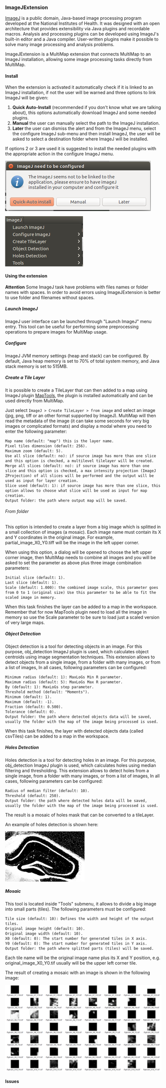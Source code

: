 ### ImageJExtension

[ImageJ](https://imagej.nih.gov/ij/index.html) is a public domain, Java-based image processing program developed at the National Institutes of Health. It was designed with an open architecture that provides extensibility via Java plugins and recordable macros. Analysis and processing plugins can be developed using ImageJ's built-in editor and a Java compiler. User-written plugins make it possible to solve many image processing and analysis problems.

ImageJExtension is a MultiMap extension that connects MultiMap to an ImageJ installation, allowing some image processing tasks directly from MultiMap.


#### Install

When the extension is activated it automatically check if it is linked to an ImageJ installation, if not the user will be warned and three options to link ImageJ will be given:
1. **Quick Auto-Install** (recommended if you don't know what we are talking about), this options automatically download ImageJ and some needed plugins.
2. **Manual** the user can manually select the path to the ImageJ installation.
3. **Later** the user can dismiss the alert and from the ImageJ menu, select the configure ImageJ sub-menu and then install ImageJ, the user will be asked to select a destination folder where ImageJ will be installed.

If options 2 or 3 are used it is suggested to install the needed plugins with the appropriate action in the configure ImageJ menu.


![picture](images/quickinstall.png)


![picture](images/imagejmenu.png)


#### Using the extension

**Attention** Some ImageJ task have problems with files names or folder names with spaces. In order to avoid errors using ImageJExtension is better to use folder and filenames without spaces.

##### Launch ImageJ

ImageJ user interface can be launched through "Launch ImageJ" menu entry. This tool can be useful for performing some preprocessing operations to prepare images for MultiMap usage.

##### Configure

ImageJ JVM memory settings (heap and stack) can be configured. By default, Java heap memory is set to 70% of total system memory, and Java stack memory is set to 515MB.

##### Create a Tile Layer

It is possible to create a TileLayer that can then added to a map using ImageJ plugin [MapTools](https://github.com/ComputationalIntelligenceGroup/Map_tools), the plugin is installed automatically and can be used directly from MultiMap.

Just select `ImageJ > Create TileLayer > from image` and select an image (jpg, png, tiff or an other format supported by ImageJ).
MultiMap will then read the metadata of the image (it can take some seconds for very big images or complicated formats) and display a modal where you need to enter the following parameter:

    Map name (default: "map") this is the layer name.
    Pixel tiles dimension (default: 256).
    Maximum zoom (default: 5).
    Use all slice (default: no): if source image has more than one slice and this option is checked, a multilevel tilelayer will be created.
    Merge all slices (default: no): if source image has more than one slice and this option is checked, a max intensity projection (ImageJ ZProjection) of all slices will be performed and the output will be used as input for layer creation.
    Slice used (default: 1): if source image has more than one slice, this option allows to choose what slice will be used as input for map creation.
    Output folder: the path where output map will be saved.


###### From folder

This option is intended to create a layer from a big image which is splitted in a small collection of images (a mosaic). Each image name must contain its X and Y coordinates in the original image. For example, partial_image_X0_Y0.tiff will be the image in the left upper corner.

When using this option, a dialog will be opened to choose the left upper corner image, then MultiMap needs to combine all images and you will be asked to set the parameter as above plus three image combination parameters:

    Initial slice (default: 1).
    Last slice (default: 1).
    Scale (default: 1.000): the combined image scale, this parameter goes from 0 to 1 (original size) Use this parameter to be able to fit the scaled image in memory.

When this task finishes the layer can be added to a map in the workspace.
Remember that for now MapTools plugin need to load all the image in memory so use the Scale parameter to be sure to load just a scaled version of very large maps.

##### Object Detection

Object detection is a tool for detecting objects in an image. For this purpose, obj_detection ImageJ plugin is used, which calculates object centroids using image segmentation techniques. This extension allows to detect objects from a single image, from a folder with many images, or from a list of images, In all cases, following parameters can be configured:

    Minimum radius (default: 1): MaxLoGs Min R parameter.
    Maximum radius (default: 5): MaxLoGs Max R parameter.
    By (default: 1): MaxLoGs step parameter.
    Threshold method (default: "Moments").
    Minimum (default: 1).
    Maximum (default: -1).
    Fraction (default: 0.500).
    Tolerance (default: 0).
    Output folder: the path where detected objects data will be saved, usually the folder with the map of the image being processed is used.

When this task finishes, the layer with detected objects data (called csvTiles) can be added to a map in the workspace.

##### Holes Detection

Holes detection is a tool for detecting holes in an image. For this purpose, obj_detection ImageJ plugin is used, which calculates holes using median filtering and thresholding. This extension allows to detect holes from a single image, from a folder with many images, or from a list of images, In all cases, following parameters can be configured:

    Radius of median filter (default: 10).
    Threshold (default: 250).
    Output folder: the path where detected holes data will be saved, usually the folder with the map of the image being processed is used.

The result is a mosaic of holes mask that can be converted to a tileLayer.

An example of holes detection is shown here:

![picture](images/holes.png)

##### Mosaic

This tool is located inside "Tools" submenu, it allows to divide a big image into small parts (tiles). The following parameters must be configured:

    Tile size (default: 10): Defines the width and height of the output tiles.
    Original image height (default: 10).
    Original image width (default: 10).
    X0 (default: 0): The start number for generated tiles in X axis.
    Y0 (default: 0): The start number for generated tiles in Y axis.
    Output folder: the path where splitted parts (tiles) will be saved.

Each tile name will be the original image name plus its X and Y position, e.g. original_image_X0_Y0.tif usually will be the upper left corner tile.

The result of creating a mosaic with an image is shown in the following image:

![picture](images/mosaic.png)

#### Issues
